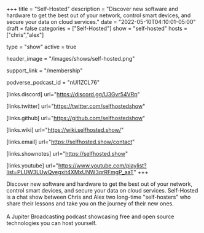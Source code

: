 +++
title = "Self-Hosted"
description = "Discover new software and hardware to get the best out of your network, control smart devices, and secure your data on cloud services."
date = "2022-05-10T04:10:01-05:00"
draft = false
categories = ["Self-Hosted"]
show = "self-hosted"
hosts = ["chris","alex"]

type = "show"
active = true

header_image = "/images/shows/self-hosted.png"

support_link = "/membership"

podverse_podcast_id = "nUl1ZCL76"

[links.discord]
  url="https://discord.gg/U3Gvr54VRp"

[links.twitter]
  url="https://twitter.com/selfhostedshow"

[links.github]
  url="https://github.com/selfhostedshow"

[links.wiki]
  url="https://wiki.selfhosted.show/"

[links.email]
  url="https://selfhosted.show/contact"

[links.shownotes]
  url="https://selfhosted.show"

[links.youtube]
  url="https://www.youtube.com/playlist?list=PLUW3LUwQvegxit4XMxUNW3qrRFmgP_aaT"
+++

Discover new software and hardware to get the best out of your network, control smart devices, and secure your data on cloud services. Self-Hosted is a chat show between Chris and Alex two long-time "self-hosters" who share their lessons and take you on the journey of their new ones. 
<br/><br/>
A Jupiter Broadcasting podcast showcasing free and open source technologies you can host yourself.
<br/><br/>

